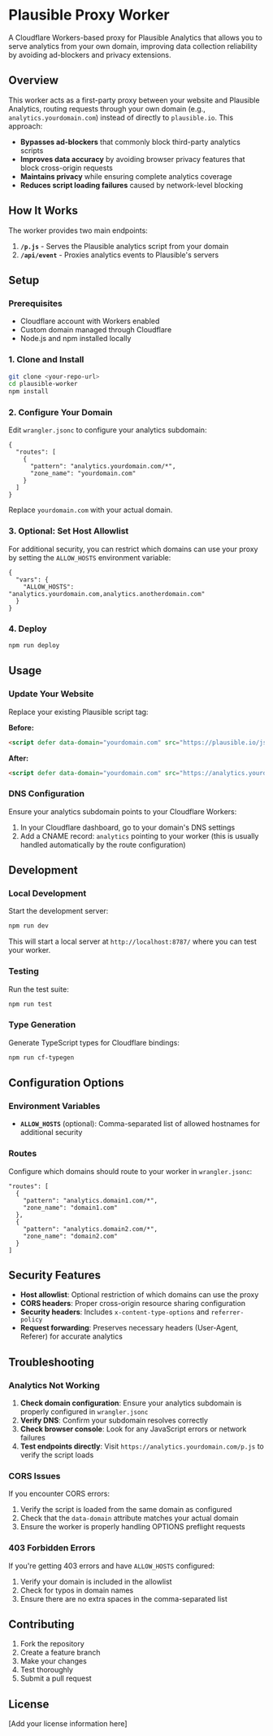 # Plausible Proxy Worker

A Cloudflare Workers-based proxy for Plausible Analytics that allows you to serve analytics from your own domain, improving data collection reliability by avoiding ad-blockers and privacy extensions.

## Overview

This worker acts as a first-party proxy between your website and Plausible Analytics, routing requests through your own domain (e.g., `analytics.yourdomain.com`) instead of directly to `plausible.io`. This approach:

- **Bypasses ad-blockers** that commonly block third-party analytics scripts
- **Improves data accuracy** by avoiding browser privacy features that block cross-origin requests
- **Maintains privacy** while ensuring complete analytics coverage
- **Reduces script loading failures** caused by network-level blocking

## How It Works

The worker provides two main endpoints:

1. **`/p.js`** - Serves the Plausible analytics script from your domain
2. **`/api/event`** - Proxies analytics events to Plausible's servers

## Setup

### Prerequisites

- Cloudflare account with Workers enabled
- Custom domain managed through Cloudflare
- Node.js and npm installed locally

### 1. Clone and Install

```bash
git clone <your-repo-url>
cd plausible-worker
npm install
```

### 2. Configure Your Domain

Edit `wrangler.jsonc` to configure your analytics subdomain:

```jsonc
{
  "routes": [
    {
      "pattern": "analytics.yourdomain.com/*",
      "zone_name": "yourdomain.com"
    }
  ]
}
```

Replace `yourdomain.com` with your actual domain.

### 3. Optional: Set Host Allowlist

For additional security, you can restrict which domains can use your proxy by setting the `ALLOW_HOSTS` environment variable:

```jsonc
{
  "vars": {
    "ALLOW_HOSTS": "analytics.yourdomain.com,analytics.anotherdomain.com"
  }
}
```

### 4. Deploy

```bash
npm run deploy
```

## Usage

### Update Your Website

Replace your existing Plausible script tag:

**Before:**
```html
<script defer data-domain="yourdomain.com" src="https://plausible.io/js/script.js"></script>
```

**After:**
```html
<script defer data-domain="yourdomain.com" src="https://analytics.yourdomain.com/p.js"></script>
```

### DNS Configuration

Ensure your analytics subdomain points to your Cloudflare Workers:

1. In your Cloudflare dashboard, go to your domain's DNS settings
2. Add a CNAME record: `analytics` pointing to your worker (this is usually handled automatically by the route configuration)

## Development

### Local Development

Start the development server:

```bash
npm run dev
```

This will start a local server at `http://localhost:8787/` where you can test your worker.

### Testing

Run the test suite:

```bash
npm run test
```

### Type Generation

Generate TypeScript types for Cloudflare bindings:

```bash
npm run cf-typegen
```

## Configuration Options

### Environment Variables

- **`ALLOW_HOSTS`** (optional): Comma-separated list of allowed hostnames for additional security

### Routes

Configure which domains should route to your worker in `wrangler.jsonc`:

```jsonc
"routes": [
  {
    "pattern": "analytics.domain1.com/*",
    "zone_name": "domain1.com"
  },
  {
    "pattern": "analytics.domain2.com/*", 
    "zone_name": "domain2.com"
  }
]
```

## Security Features

- **Host allowlist**: Optional restriction of which domains can use the proxy
- **CORS headers**: Proper cross-origin resource sharing configuration
- **Security headers**: Includes `x-content-type-options` and `referrer-policy`
- **Request forwarding**: Preserves necessary headers (User-Agent, Referer) for accurate analytics

## Troubleshooting

### Analytics Not Working

1. **Check domain configuration**: Ensure your analytics subdomain is properly configured in `wrangler.jsonc`
2. **Verify DNS**: Confirm your subdomain resolves correctly
3. **Check browser console**: Look for any JavaScript errors or network failures
4. **Test endpoints directly**: Visit `https://analytics.yourdomain.com/p.js` to verify the script loads

### CORS Issues

If you encounter CORS errors:

1. Verify the script is loaded from the same domain as configured
2. Check that the `data-domain` attribute matches your actual domain
3. Ensure the worker is properly handling OPTIONS preflight requests

### 403 Forbidden Errors

If you're getting 403 errors and have `ALLOW_HOSTS` configured:

1. Verify your domain is included in the allowlist
2. Check for typos in domain names
3. Ensure there are no extra spaces in the comma-separated list

## Contributing

1. Fork the repository
2. Create a feature branch
3. Make your changes
4. Test thoroughly
5. Submit a pull request

## License

[Add your license information here]